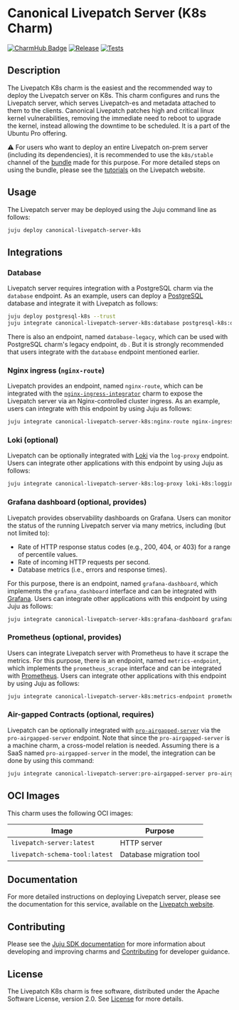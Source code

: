 # Canonical Livepatch Server (K8s Charm)

[![CharmHub Badge](https://charmhub.io/canonical-livepatch-server-k8s/badge.svg)](https://charmhub.io/canonical-livepatch-server-k8s)
[![Release](https://github.com/canonical/livepatch-k8s-operator/actions/workflows/publish_charm.yaml/badge.svg)](https://github.com/canonical/livepatch-k8s-operator/actions/workflows/publish_charm.yaml)
[![Tests](https://github.com/canonical/livepatch-k8s-operator/actions/workflows/test.yaml/badge.svg?branch=main)](https://github.com/canonical/livepatch-k8s-operator/actions/workflows/test.yaml?query=branch%3Amain)

## Description

The Livepatch K8s charm is the easiest and the recommended way to deploy the Livepatch server on K8s. This charm configures and runs the Livepatch server, which serves Livepatch-es and metadata attached to them to the clients. Canonical Livepatch patches high and critical linux kernel vulnerabilities, removing the immediate need to reboot to upgrade the kernel, instead allowing the downtime to be scheduled. It is a part of the Ubuntu Pro offering.

⚠️ For users who want to deploy an entire Livepatch on-prem server (including its dependencies), it is recommended to use the `k8s/stable` channel of the [bundle](https://charmhub.io/canonical-livepatch-onprem?channel=k8s/stable) made for this purpose. For more detailed steps on using the bundle, please see the [tutorials](https://ubuntu.com/security/livepatch/docs/livepatch_on_prem/tutorial) on the Livepatch website.

## Usage

The Livepatch server may be deployed using the Juju command line as follows:

```sh
juju deploy canonical-livepatch-server-k8s
```

## Integrations

### Database

Livepatch server requires integration with a PostgreSQL charm via the `database` endpoint. As an example, users can deploy a [PostgreSQL](https://charmhub.io/postgresql-k8s) database and integrate it with Livepatch as follows:

```sh
juju deploy postgresql-k8s --trust
juju integrate canonical-livepatch-server-k8s:database postgresql-k8s:database
```

There is also an endpoint, named `database-legacy`, which can be used with PostgreSQL charm's legacy endpoint, `db` . But it is strongly recommended that users integrate with the `database` endpoint mentioned earlier.

### Nginx ingress (`nginx-route`)

Livepatch provides an endpoint, named `nginx-route`, which can be integrated with the [`nginx-ingress-integrator`](https://charmhub.io/nginx-ingress-integrator) charm to expose the Livepatch server via an Nginx-controlled cluster ingress. As an example, users can integrate with this endpoint by using Juju as follows:

```sh
juju integrate canonical-livepatch-server-k8s:nginx-route nginx-ingress-integrator:nginx-route
```

### Loki (optional)

Livepatch can be optionally integrated with [Loki](https://charmhub.io/loki-k8s) via the `log-proxy` endpoint. Users can integrate other applications with this endpoint by using Juju as follows:

```sh
juju integrate canonical-livepatch-server-k8s:log-proxy loki-k8s:logging
```

### Grafana dashboard (optional, provides)

Livepatch provides observability dashboards on Grafana. Users can monitor the status of the running Livepatch server via many metrics, including (but not limited to):
- Rate of HTTP response status codes (e.g., 200, 404, or 403) for a range of percentile values.
- Rate of incoming HTTP requests per second.
- Database metrics (i.e., errors and response times).

For this purpose, there is an endpoint, named `grafana-dashboard`, which implements the `grafana_dashboard` interface and can be integrated with [Grafana](https://charmhub.io/grafana-k8s). Users can integrate other applications with this endpoint by using Juju as follows:

```sh
juju integrate canonical-livepatch-server-k8s:grafana-dashboard grafana-k8s:grafana-dashboard
```

### Prometheus (optional, provides)

Users can integrate Livepatch server with Prometheus to have it scrape the metrics. For this purpose, there is an endpoint, named `metrics-endpoint`, which implements the `prometheus_scrape` interface and can be integrated with [Prometheus](https://charmhub.io/prometheus-k8s). Users can integrate other applications with this endpoint by using Juju as follows:

```sh
juju integrate canonical-livepatch-server-k8s:metrics-endpoint prometheus-k8s:metrics-endpoint
```

### Air-gapped Contracts (optional, requires)

Livepatch can be optionally integrated with [`pro-airgapped-server`](https://charmhub.io/pro-airgapped-server) via the `pro-airgapped-server` endpoint. Note that since the `pro-airgapped-server` is a machine charm, a cross-model relation is needed. Assuming there is a SaaS named `pro-airgapped-server` in the model, the integration can be done by using this command:

```sh
juju integrate canonical-livepatch-server:pro-airgapped-server pro-airgapped-server
```

## OCI Images

This charm uses the following OCI images:

| Image                          | Purpose                 |
| ------------------------------ | ----------------------- |
| `livepatch-server:latest`      | HTTP server             |
| `livepatch-schema-tool:latest` | Database migration tool |

## Documentation

For more detailed instructions on deploying Livepatch server, please see the documentation for this service, available on the [Livepatch website](https://ubuntu.com/security/livepatch/docs).

## Contributing

Please see the [Juju SDK documentation](https://juju.is/docs/sdk) for more information about developing and improving charms and [Contributing](CONTRIBUTING.md) for developer guidance.

## License

The Livepatch K8s charm is free software, distributed under the Apache Software License, version 2.0. See [License](LICENSE) for more details.
